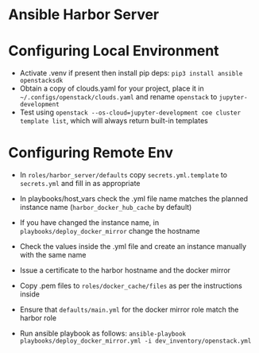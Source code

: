 Ansible Harbor Server
=====================

Configuring Local Environment
=============================

- Activate .venv if present then install pip deps: `pip3 install ansible openstacksdk`
- Obtain a copy of clouds.yaml for your project, place it in `~/.configs/openstack/clouds.yaml` and rename `openstack` to `jupyter-development`
- Test using `openstack --os-cloud=jupyter-development coe cluster template list`, which will always return built-in templates

Configuring Remote Env
=======================

- In `roles/harbor_server/defaults` copy `secrets.yml.template` to `secrets.yml` and fill in as appropriate
- In playbooks/host_vars check the .yml file name matches the planned instance name (`harbor_docker_hub_cache` by default)
- If you have changed the instance name, in `playbooks/deploy_docker_mirror` change the hostname
- Check the values inside the .yml file and create an instance manually with the same name 

- Issue a certificate to the harbor hostname and the docker mirror
- Copy .pem files to `roles/docker_cache/files` as per the instructions inside
- Ensure that `defaults/main.yml` for the docker mirror role match the harbor role

- Run ansible playbook as follows: `ansible-playbook playbooks/deploy_docker_mirror.yml -i dev_inventory/openstack.yml`
